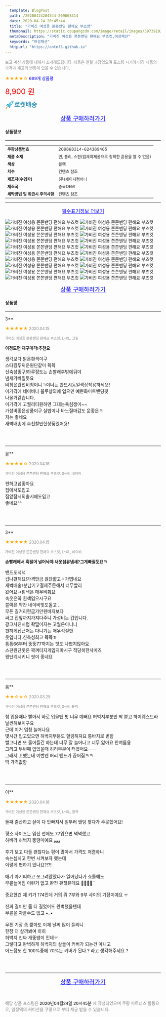 ```yaml
---
  template: BlogPost
  path: /20200424204544-209868314
  date: 2020-04-24 20:45:44
  title: "가비진 여성용 쫀쫀밴딩 편해요 부츠컷"
  thumbnail: https://static.coupangcdn.com/image/retail/images/597391938544261-06186a21-f88d-4b62-96e8-67d2b1b64efd.jpg
  metaDescription: "가비진 여성용 쫀쫀밴딩 편해요 부츠컷,여성패션"
  keywords: "여성패션"
  httpurl: "https://antnf3.github.io"
---
```

  
<span style="color: #888;font-size:0.8rem">보고 계신 상품에 대해서 소개해드립니다.
내용은 일절 과장없으며 포스팅 시기에 따라 제품의 가격과 재고의 변동이 있을 수 있습니다.</span>
  
<span style="color: orange;">★★★★☆</span> <span style="color: blue;font-size: 0.85rem;">699개 상품평</span>

<span style="font-size: 0.9rem"></span> 

<span style="color: red;font-size: 1.5rem;">8,900 원</span>

![로켓배송](/assets/rocket_logo.png)

<p align="center"><a href="http://me2.do/5eOtRCzy" style="font-size: 1.2rem; color: blue;">상품 구매하러가기</a></p>

#### 상품정보

---

|                  |                       |
| ---------------- | --------------------- |
| **<span style="font-size:0.8rem;">쿠팡상품번호</span>** | <span style="font-size:0.8rem;">209868314-624389485</span> |
| **<span style="font-size:0.8rem;">제품 소재</span>**    | <span style="font-size:0.8rem;">면, 폴리, 스판(업체미제공으로 정확한 혼용율 알 수 없음)	</span>        |
| **<span style="font-size:0.8rem;">색상</span>**    | <span style="font-size:0.8rem;">블랙</span>        |
| **<span style="font-size:0.8rem;">치수</span>**    | <span style="font-size:0.8rem;">컨텐츠 참조</span>        |
| **<span style="font-size:0.8rem;">제조자(수입자)</span>**    | <span style="font-size:0.8rem;">(주)제이지컴퍼니</span>        |
| **<span style="font-size:0.8rem;">제조국</span>**    | <span style="font-size:0.8rem;">중국OEM</span>        |
| **<span style="font-size:0.8rem;">세탁방법 및 취급시 주의사항</span>**    | <span style="font-size:0.8rem;">컨텐츠 참조</span>        |




---

<p align="center"><a href="http://me2.do/5eOtRCzy" style="font-size: 1rem; color: blue;">필수표기정보 더보기</a></p>

![가비진 여성용 쫀쫀밴딩 편해요 부츠컷](http://thumbnail8.coupangcdn.com/thumbnails/remote/q89/image/product/content/vendorItem/2019/09/20/624389459/3ac88f6a-b1c0-4bb2-8ba4-c02fbf31048f.jpg)
![가비진 여성용 쫀쫀밴딩 편해요 부츠컷](http://thumbnail8.coupangcdn.com/thumbnails/remote/q89/image/retail/images/597068593411762-9615d48c-9aaf-4f7d-9723-956bf5a98197.jpg)
![가비진 여성용 쫀쫀밴딩 편해요 부츠컷](http://thumbnail8.coupangcdn.com/thumbnails/remote/q89/image/retail/images/597068755283133-121098f5-6e7a-4347-bf28-cb27100f49f0.jpg)
![가비진 여성용 쫀쫀밴딩 편해요 부츠컷](http://thumbnail9.coupangcdn.com/thumbnails/remote/q89/image/retail/images/597069889423570-b5a43faf-e3d4-4f1e-b510-26e709acf8e5.jpg)
![가비진 여성용 쫀쫀밴딩 편해요 부츠컷](http://thumbnail9.coupangcdn.com/thumbnails/remote/q89/image/retail/images/597069557637786-32baa4df-b5d7-49c3-986e-aa427909109e.jpg)
![가비진 여성용 쫀쫀밴딩 편해요 부츠컷](http://thumbnail10.coupangcdn.com/thumbnails/remote/q89/image/retail/images/597069344929836-19381013-6999-4bf4-97bb-0eca6b9cfcb2.jpg)
![가비진 여성용 쫀쫀밴딩 편해요 부츠컷](http://thumbnail9.coupangcdn.com/thumbnails/remote/q89/image/retail/images/597070304183533-0e3099cf-eeb9-4781-b2ba-1ce6f1f8fb0b.jpg)
![가비진 여성용 쫀쫀밴딩 편해요 부츠컷](http://thumbnail8.coupangcdn.com/thumbnails/remote/q89/image/retail/images/597070251914533-b322687e-0048-4597-a664-f0fe57dec7c2.jpg)
![가비진 여성용 쫀쫀밴딩 편해요 부츠컷](http://thumbnail8.coupangcdn.com/thumbnails/remote/q89/image/retail/images/597070452776498-abbdbcce-e24a-40fd-9328-bec8bf997331.jpg)
![가비진 여성용 쫀쫀밴딩 편해요 부츠컷](http://thumbnail10.coupangcdn.com/thumbnails/remote/q89/image/retail/images/597070878936659-9e2d7aeb-3ef3-4fcf-9803-c4c9cddcd8b9.jpg)
![가비진 여성용 쫀쫀밴딩 편해요 부츠컷](http://thumbnail8.coupangcdn.com/thumbnails/remote/q89/image/retail/images/597071286904864-148e3979-a4dd-417e-b31b-f2c711617296.jpg)
![가비진 여성용 쫀쫀밴딩 편해요 부츠컷](http://thumbnail10.coupangcdn.com/thumbnails/remote/q89/image/retail/images/597071563113289-82d3bcfe-1436-452d-804b-af9df0d97df4.jpg)
![가비진 여성용 쫀쫀밴딩 편해요 부츠컷](http://thumbnail6.coupangcdn.com/thumbnails/remote/q89/image/retail/images/597071564235052-90630299-607b-4a4c-a1c0-406bc8ee6094.jpg)
![가비진 여성용 쫀쫀밴딩 편해요 부츠컷](http://thumbnail8.coupangcdn.com/thumbnails/remote/q89/image/retail/images/597071725258020-50806ca0-49a3-4719-832e-9566d3435ed4.jpg)
![가비진 여성용 쫀쫀밴딩 편해요 부츠컷](http://thumbnail10.coupangcdn.com/thumbnails/remote/q89/image/retail/images/597072399805003-27a3e8d4-fe49-4cc4-a957-37cf94e29b85.jpg)
![가비진 여성용 쫀쫀밴딩 편해요 부츠컷](http://thumbnail9.coupangcdn.com/thumbnails/remote/q89/image/retail/images/597072172022325-ba90e9c1-c4ec-4b8f-aa0d-252640ac0f83.jpg)
![가비진 여성용 쫀쫀밴딩 편해요 부츠컷](http://thumbnail8.coupangcdn.com/thumbnails/remote/q89/image/retail/images/597072242337955-97d5acf6-88a7-4c53-813d-fa5aaa6daac0.jpg)
![가비진 여성용 쫀쫀밴딩 편해요 부츠컷](http://thumbnail9.coupangcdn.com/thumbnails/remote/q89/image/retail/images/597072891609646-d23d956d-0e92-4ffc-b60f-60dd16a45fa1.jpg)
![가비진 여성용 쫀쫀밴딩 편해요 부츠컷](http://thumbnail9.coupangcdn.com/thumbnails/remote/q89/image/retail/images/597073173656705-ad5373a6-2edd-4872-9291-f1e80f64c219.jpg)
![가비진 여성용 쫀쫀밴딩 편해요 부츠컷](http://thumbnail10.coupangcdn.com/thumbnails/remote/q89/image/retail/images/426200318497323-ce50a480-a97b-49e0-8790-1be1b1086de3.jpg)

<p align="center"><a href="http://me2.do/5eOtRCzy" style="font-size: 1.2rem; color: blue;">상품 구매하러가기</a></p>

#### 상품평
  
---
  
3**
    
<span style="color: orange;">★★★★★</span> <span style="font-size:0.8rem;color: #888;">2020.04.15</span>
    
<span style="color: #888;font-size:0.7rem">가비진 여성용 쫀쫀밴딩 편해요 부츠컷, L~XL, 크림</span>
    
<span style="font-size:0.85rem">**이정도면 재구매각!추천요**</span>
    
<span style="font-size: 0.9rem;">생각보다 밝은흰색이구<br/>스타킹두꺼운원단같이 쮹쮹<br/>신축성좋구!하루정도는 손빨래후밖에둬야<br/>냄새가빠질듯요<br/>비침은완전비침이니ㅋ이너는 반드시동일색상착용하세욧!<br/>이가격에  네이비나 블루상의에 입으면 예쁜화이트밴딩핏<br/>나올거같습니다.<br/>이가격에 고퀄리티원하면 그대는욕심쟁이~~<br/>가성비좋은상품이구 실밥이나 바느질마감도 운좋은ㅋ<br/>저는 좋네요<br/>새벽배송에 추천할만한상품였어용!</span>
    
<br>
<br>

---
  
윤**
    
<span style="color: orange;">★★★★☆</span> <span style="font-size:0.8rem;color: #888;">2020.04.16</span>
    
<span style="color: #888;font-size:0.7rem">가비진 여성용 쫀쫀밴딩 편해요 부츠컷, S~M, 네이비</span>
    

    
<span style="font-size: 0.9rem;">편하고넘좋아요<br/>집에서도입고<br/>집앞잠시외출시에도입고<br/>좋네요^^</span>
    
<br>
<br>

---
  
3**
    
<span style="color: orange;">★★★★★</span> <span style="font-size:0.8rem;color: #888;">2020.04.15</span>
    
<span style="color: #888;font-size:0.7rem">가비진 여성용 쫀쫀밴딩 편해요 부츠컷, L~XL, 네이비</span>
    
<span style="font-size:0.85rem">**손빨래해서 훅털어 널어놔야 새옷섬유냄새?그게빠질듯요ㅋ**</span>
    
<span style="font-size: 0.9rem;">밴드도넉넉<br/>겁나편해요!가격만큼 원단얇고ㅋ가볍네요<br/>새벽배송1분남기고결제주문해서 너무빨리<br/>왔어요ㅋ흰색은 매우비춰요<br/>속옷은꼭 흰색입으시구요<br/>블랙은  약간 네이비빛도돌고 ..<br/>무튼 길거리현금가만원바지보다<br/>싸고 집앞까지가져다주니 가성비는 갑입니다.<br/>광고사진처럼 촥떨어지는 고퀄은아니니<br/>편하게집근처는 다니기는 매우적절한<br/>옷입니다.신축성최고 쮹쮹ㅎ<br/>통통66부터 뚱뚱77까지는 핏도 나쁘지않아요<br/>스판원단옷은 꽉껴터지게입지마시구 적당히한사이즈<br/>윗단계시키니 핏이 좋네요</span>
    
<br>
<br>

---
  
음**
    
<span style="color: orange;">★★☆☆☆</span> <span style="font-size:0.8rem;color: #888;">2020.03.25</span>
    
<span style="color: #888;font-size:0.7rem">가비진 여성용 쫀쫀밴딩 편해요 부츠컷, S~M, 블랙</span>
    

    
<span style="font-size: 0.9rem;">첨 입을때나 빨아서 바로 입을땐 핏 너무 예뻐요 허벅지부분만 딱 붙고 하이웨스트라 날씬해보이구요<br/>근데 이거 엄청 늘어나요<br/>몇시간 입고있으면 허벅지부분도 헐렁해져요 통바지로 변함<br/>빨고나면 또 줄어들긴 하는데 너무 잘 늘어나고 너무 얇아요 한여름용<br/>그리고 두번째 입었을때 허리부분이 터졌어요ㅡㅡ<br/>그래서 꼬맸는데 이번엔 허리 밴드가 끊어짐ㅋㅋ<br/>딱 가격값함</span>
    
<br>
<br>

---
  
이**
    
<span style="color: orange;">★★★★★</span> <span style="font-size:0.8rem;color: #888;">2020.04.18</span>
    
<span style="color: #888;font-size:0.7rem">가비진 여성용 쫀쫀밴딩 편해요 부츠컷, L~XL, 블랙</span>
    

    
<span style="font-size: 0.9rem;">둘째 출산하고 살이 다 안빠져서 일부러 밴딩 찾다가 주문했어요!<br/><br/>평소 사이즈는 임신 전에도 77입으면 넉넉했고<br/>하비라 허벅지 뚱땡이예요 ﻭ‎‎‎ﻭ‎‎‎ﻭ‎‎‎ <br/><br/>후기 보고 다들 괜찮다는 평이 많아서 가격도 저렴하니<br/>속는셈치고 한번 시켜보자 했는데<br/>이렇게 편하기 있나요?!?!<br/><br/>애기 아기띠하고 쪼그려앉았다가 일어났다가 쇼를해도<br/>무릎늘어짐 이런거 없고 완전 괜찮은데요 ㅠ̑̈ㅠ̑̈ <br/><br/>중요한건 제 키가 174인데 거의 뭐 7부와 9부 사이의 기장이예요 ㅜ<br/><br/>진짜 길이만 좀 더 길었어도 완벽했을텐데<br/>무릎을 자를수도 없고 •_• <br/><br/>무튼 기장 좀 짧아도 이제 날씨 많이 풀리니<br/>한장 더 살까봐여 히히<br/>허벅지 진짜 개뚱땡이 인데ㅜ <br/>그렇다고 완벽하게 허벅지의 살들이 커버가 되는건 아니고<br/>어느정도 한 100%중에 70%는 커버가 된다 ? 라고 생각해주세요 ?</span>
    
<br>
<br>


  
---
  
<p align="center"><a href="http://me2.do/5eOtRCzy" style="font-size: 1.2rem; color: blue;">상품 구매하러가기</a></p>
  
<br>
  
<span style="font-size: 0.85rem; color: #888;">해당 상품 포스팅은 <span style="color: #000;"> 2020년04월24일 20시45분 </span> 에 작성되었으며 쿠팡 파트너스 활동으로, 일정액의 커미션을 쿠팡으로 부터 제공 받을 수 있습니다.</span>